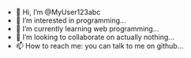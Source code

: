 - 👋 Hi, I’m @MyUser123abc
- 👀 I’m interested in programming...
- 🌱 I’m currently learning web programming...
- 💞️ I’m looking to collaborate on actually nothing...
- 📫 How to reach me: you can talk to me on github...

<!---
MyUser123abc/MyUser123abc is a ✨ special ✨ repository because its `README.md` (this file) appears on your GitHub profile.
You can click the Preview link to take a look at your changes.
--->
